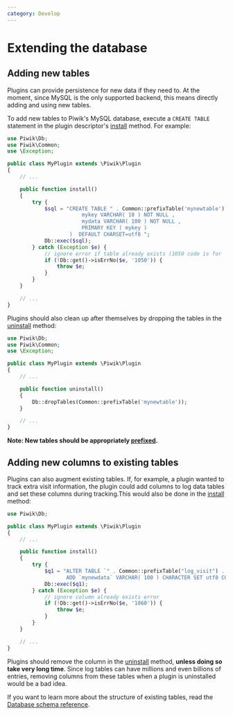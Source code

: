 ```yaml
---
category: Develop
---
```

# Extending the database

## Adding new tables

Plugins can provide persistence for new data if they need to. At the moment, since MySQL is the only supported backend, this means directly adding and using new tables.

To add new tables to Piwik's MySQL database, execute a `CREATE TABLE` statement in the plugin descriptor's [install](/api-reference/Piwik/Plugin#install) method. For example:

```php
use Piwik\Db;
use Piwik\Common;
use \Exception;

public class MyPlugin extends \Piwik\Plugin
{
    // ...

    public function install()
    {
        try {
            $sql = "CREATE TABLE " . Common::prefixTable('mynewtable') . " (
                        mykey VARCHAR( 10 ) NOT NULL ,
                        mydata VARCHAR( 100 ) NOT NULL ,
                        PRIMARY KEY ( mykey )
                    )  DEFAULT CHARSET=utf8 ";
            Db::exec($sql);
        } catch (Exception $e) {
            // ignore error if table already exists (1050 code is for 'table already exists')
            if (!Db::get()->isErrNo($e, '1050')) {
                throw $e;
            }
        }
    }

    // ...
}
```

Plugins should also clean up after themselves by dropping the tables in the [uninstall](/api-reference/Piwik/Plugin#uninstall) method:

```php
use Piwik\Db;
use Piwik\Common;
use \Exception;

public class MyPlugin extends \Piwik\Plugin
{
    // ...

    public function uninstall()
    {
        Db::dropTables(Common::prefixTable('mynewtable'));
    }

    // ...
}
```

**Note: New tables should be appropriately [prefixed](/api-reference/Piwik/Common#prefixtable).**

## Adding new columns to existing tables

Plugins can also augment existing tables. If, for example, a plugin wanted to track extra visit information, the plugin could add columns to log data tables and set these columns during tracking.This would also be done in the [install](/api-reference/Piwik/Plugin#install) method:

```php
use Piwik\Db;

public class MyPlugin extends \Piwik\Plugin
{
    // ...

    public function install()
    {
        try {
            $q1 = "ALTER TABLE `" . Common::prefixTable("log_visit") . "`
                   ADD `mynewdata` VARCHAR( 100 ) CHARACTER SET utf8 COLLATE utf8_general_ci NULL DEFAULT NULL AFTER `config_os`,";
            Db::exec($q1);
        } catch (Exception $e) {
            // ignore column already exists error
            if (!Db::get()->isErrNo($e, '1060')) {
                throw $e;
            }
        }
    }

    // ...
}
```

Plugins should remove the column in the [uninstall](/api-reference/Piwik/Plugin#uninstall) method, **unless doing so take very long time**. Since log tables can have millions and even billions of entries, removing columns from these tables when a plugin is uninstalled would be a bad idea.

If you want to learn more about the structure of existing tables, read the [Database schema reference](/guides/persistence-and-the-mysql-backend).
